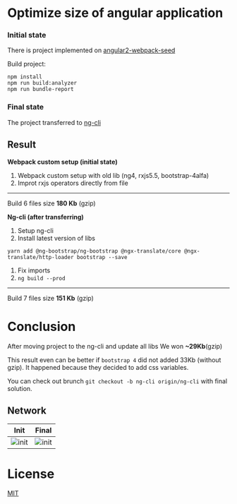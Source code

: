 # Optimize size of angular application

### Initial state 
There is project implemented on [angular2-webpack-seed](https://github.com/fgladisch/angular2-webpack-seed)

Build project:
```
npm install
npm run build:analyzer 
npm run bundle-report
```

### Final state 
The project transferred to [ng-cli](https://cli.angular.io/)

## Result

**Webpack custom setup (initial state)**
 1. Webpack custom setup with old lib (ng4, rxjs5.5, bootstrap-4alfa)
 1. Improt rxjs operators directly from file
---  
Build 6 files size **180 Kb** (gzip)

 **Ng-cli (after transferring)**
 1. Setup ng-cli
 1. Install latest version of libs
 
 `yarn add @ng-bootstrap/ng-bootstrap @ngx-translate/core @ngx-translate/http-loader bootstrap --save`
 
 1. Fix imports
 1. `ng build --prod`
---
Build 7 files size **151 Kb** (gzip)

# Conclusion
After moving project to the ng-cli and update all libs We won **~29Kb**(gzip) 

This result even can be better if `bootstrap 4` did not added 33Kb (without gzip). It happened because they decided to add css variables. 

You can check out brunch `git checkout -b ng-cli origin/ng-cli` with final solution.

## Network

 | Init | Final |
 |------|-------|
 |![init](https://github.com/dmkorol/bundle-analyze/master/src/init.png "Before optimization")|![init](https://github.com/dmkorol/bundle-analyze/master/src/final.png "After optimization") |
  
# License
[MIT](/LICENSE)
